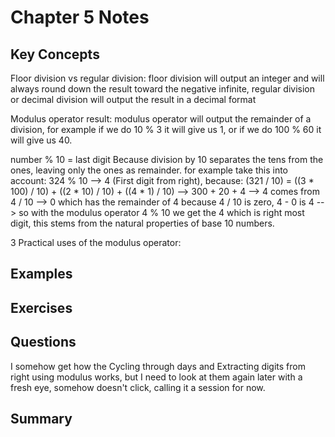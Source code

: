 # Chapter 5 Notes

## Key Concepts
Floor division vs regular division: floor division will output an integer and will always round down the result toward the negative infinite, regular division or decimal division will output the result in a decimal format

Modulus operator result: modulus operator will output the remainder of a division, for example if we do 10 % 3 it will give us 1, or if we do 100 % 60 it will give us 40.

number % 10 = last digit
Because division by 10 separates the tens from the ones, leaving only the ones as remainder. for example take this into account: 324 % 10 --> 4 (First digit from right), because: (321 / 10) = ((3 * 100) / 10) + ((2 * 10) / 10) + ((4 * 1) / 10) --> 300 + 20 + 4 --> 4 comes from 4 / 10 --> 0 which has the remainder of 4 because 4 / 10 is zero, 4 - 0 is 4 --> so with the modulus operator 4 % 10 we get the 4 which is right most digit, this stems from the natural properties of base 10 numbers.

3 Practical uses of the modulus operator:

## Examples

## Exercises

## Questions
I somehow get how the Cycling through days and Extracting digits from right using modulus works, but I need to look at them again later with a fresh eye, somehow doesn't click, calling it a session for now.
## Summary
